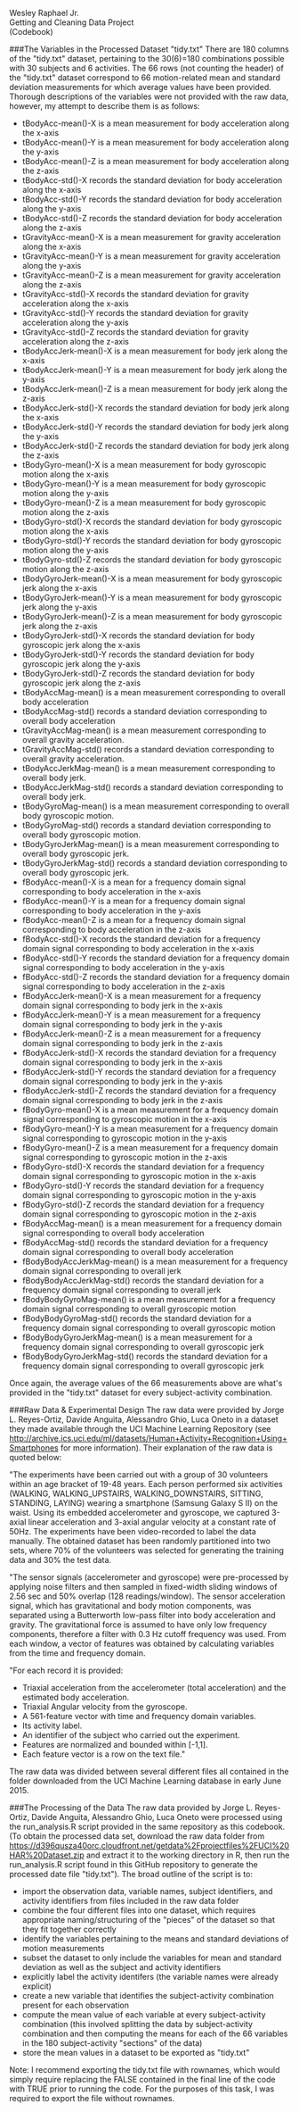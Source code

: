 Wesley Raphael Jr.  
Getting and Cleaning Data Project  
(Codebook)

###The Variables in the Processed Dataset "tidy.txt"
There are 180 columns of the "tidy.txt" dataset, pertaining to the 30(6)=180 combinations possible with 30 subjects and 6 activities.  The 66 rows (not counting the header) of the "tidy.txt" dataset correspond to 66 motion-related mean and standard deviation measurements for which average values have been provided.  Thorough descriptions of the variables were not provided with the raw data, however, my attempt to describe them is as follows:

- tBodyAcc-mean()-X is a mean measurement for body acceleration along the x-axis
- tBodyAcc-mean()-Y is a mean measurement for body acceleration along the y-axis 
- tBodyAcc-mean()-Z is a mean measurement for body acceleration along the z-axis 
- tBodyAcc-std()-X records the standard deviation for body acceleration along the x-axis 
- tBodyAcc-std()-Y records the standard deviation for body acceleration along the y-axis  
- tBodyAcc-std()-Z records the standard deviation for body acceleration along the z-axis 
- tGravityAcc-mean()-X is a mean measurement for gravity acceleration along the x-axis
- tGravityAcc-mean()-Y is a mean measurement for gravity acceleration along the y-axis
- tGravityAcc-mean()-Z is a mean measurement for gravity acceleration along the z-axis
- tGravityAcc-std()-X records the standard deviation for gravity acceleration along the x-axis
- tGravityAcc-std()-Y records the standard deviation for gravity acceleration along the y-axis
- tGravityAcc-std()-Z records the standard deviation for gravity acceleration along the z-axis
- tBodyAccJerk-mean()-X is a mean measurement for body jerk along the x-axis 
- tBodyAccJerk-mean()-Y is a mean measurement for body jerk along the y-axis 
- tBodyAccJerk-mean()-Z is a mean measurement for body jerk along the z-axis 
- tBodyAccJerk-std()-X records the standard deviation for body jerk along the x-axis 
- tBodyAccJerk-std()-Y records the standard deviation for body jerk along the y-axis
- tBodyAccJerk-std()-Z records the standard deviation for body jerk along the z-axis 
- tBodyGyro-mean()-X is a mean measurement for body gyroscopic motion along the x-axis
- tBodyGyro-mean()-Y is a mean measurement for body gyroscopic motion along the y-axis
- tBodyGyro-mean()-Z is a mean measurement for body gyroscopic motion along the z-axis
- tBodyGyro-std()-X records the standard deviation for body gyroscopic motion along the x-axis
- tBodyGyro-std()-Y records the standard deviation for body gyroscopic motion along the y-axis
- tBodyGyro-std()-Z records the standard deviation for body gyroscopic motion along the z-axis
- tBodyGyroJerk-mean()-X is a mean measurement for body gyroscopic jerk along the x-axis
- tBodyGyroJerk-mean()-Y is a mean measurement for body gyroscopic jerk along the y-axis
- tBodyGyroJerk-mean()-Z is a mean measurement for body gyroscopic jerk along the z-axis
- tBodyGyroJerk-std()-X records the standard deviation for body gyroscopic jerk along the x-axis
- tBodyGyroJerk-std()-Y records the standard deviation for body gyroscopic jerk along the y-axis
- tBodyGyroJerk-std()-Z records the standard deviation for body gyroscopic jerk along the z-axis
- tBodyAccMag-mean() is a mean measurement corresponding to overall body acceleration 
- tBodyAccMag-std() records a standard deviation corresponding to overall body acceleration 
- tGravityAccMag-mean() is a mean measurement corresponding to overall gravity acceleration. 
- tGravityAccMag-std() records a standard deviation corresponding to overall gravity acceleration.
- tBodyAccJerkMag-mean() is a mean measurement corresponding to overall body jerk. 
- tBodyAccJerkMag-std() records a standard deviation corresponding to overall body jerk. 
- tBodyGyroMag-mean() is a mean measurement corresponding to overall body gyroscopic motion. 
- tBodyGyroMag-std() records a standard deviation corresponding to overall body gyroscopic motion.
- tBodyGyroJerkMag-mean() is a mean measurement corresponding to overall body gyroscopic jerk.
- tBodyGyroJerkMag-std() records a standard deviation corresponding to overall body gyroscopic jerk. 
- fBodyAcc-mean()-X is a mean for a frequency domain signal corresponding to body acceleration in the x-axis
- fBodyAcc-mean()-Y is a mean for a frequency domain signal corresponding to body acceleration in the y-axis 
- fBodyAcc-mean()-Z is a mean for a frequency domain signal corresponding to body acceleration in the z-axis
- fBodyAcc-std()-X records the standard deviation for a frequency domain signal corresponding to body acceleration in the x-axis 
- fBodyAcc-std()-Y records the standard deviation for a frequency domain signal corresponding to body acceleration in the y-axis 
- fBodyAcc-std()-Z records the standard deviation for a frequency domain signal corresponding to body acceleration in the z-axis 
- fBodyAccJerk-mean()-X is a mean measurement for a frequency domain signal corresponding to body jerk in the x-axis 
- fBodyAccJerk-mean()-Y is a mean measurement for a frequency domain signal corresponding to body jerk in the y-axis 
- fBodyAccJerk-mean()-Z is a mean measurement for a frequency domain signal corresponding to body jerk in the z-axis 
- fBodyAccJerk-std()-X records the standard deviation for a frequency domain signal corresponding to body jerk in the x-axis 
- fBodyAccJerk-std()-Y records the standard deviation for a frequency domain signal corresponding to body jerk in the y-axis 
- fBodyAccJerk-std()-Z records the standard deviation for a frequency domain signal corresponding to body jerk in the z-axis 
- fBodyGyro-mean()-X is a mean measurement for a frequency domain signal corresponding to gyroscopic motion in the x-axis
- fBodyGyro-mean()-Y is a mean measurement for a frequency domain signal corresponding to gyroscopic motion in the y-axis
- fBodyGyro-mean()-Z is a mean measurement for a frequency domain signal corresponding to gyroscopic motion in the z-axis
- fBodyGyro-std()-X records the standard deviation for a frequency domain signal corresponding to gyroscopic motion in the x-axis
- fBodyGyro-std()-Y records the standard deviation for a frequency domain signal corresponding to gyroscopic motion in the y-axis
- fBodyGyro-std()-Z records the standard deviation for a frequency domain signal corresponding to gyroscopic motion in the z-axis
- fBodyAccMag-mean() is a mean measurement for a frequency domain signal corresponding to overall body acceleration
- fBodyAccMag-std() records the standard deviation for a frequency domain signal corresponding to overall body acceleration
- fBodyBodyAccJerkMag-mean() is a mean measurement for a frequency domain signal corresponding to overall jerk
- fBodyBodyAccJerkMag-std() records the standard deviation for a frequency domain signal corresponding to overall jerk 
- fBodyBodyGyroMag-mean() is a mean measurement for a frequency domain signal corresponding to overall gyroscopic motion
- fBodyBodyGyroMag-std() records the standard deviation for a frequency domain signal corresponding to overall gyroscopic motion
- fBodyBodyGyroJerkMag-mean() is a mean measurement for a frequency domain signal corresponding to overall gyroscopic jerk 
- fBodyBodyGyroJerkMag-std() records the standard deviation for a frequency domain signal corresponding to overall gyroscopic jerk 

Once again, the average values of the 66 measurements above are what's provided in the "tidy.txt" dataset for every subject-activity combination.

###Raw Data & Experimental Design
The raw data were provided by Jorge L. Reyes-Ortiz, Davide Anguita, Alessandro Ghio, Luca Oneto in a dataset they made available through the UCI Machine Learning Repository (see http://archive.ics.uci.edu/ml/datasets/Human+Activity+Recognition+Using+Smartphones for more information). Their explanation of the raw data is quoted below:

"The experiments have been carried out with a group of 30 volunteers within an age bracket of 19-48 years. Each person performed six activities (WALKING, WALKING_UPSTAIRS, WALKING_DOWNSTAIRS, SITTING, STANDING, LAYING) wearing a smartphone (Samsung Galaxy S II) on the waist. Using its embedded accelerometer and gyroscope, we captured 3-axial linear acceleration and 3-axial angular velocity at a constant rate of 50Hz. The experiments have been video-recorded to label the data manually. The obtained dataset has been randomly partitioned into two sets, where 70% of the volunteers was selected for generating the training data and 30% the test data.

"The sensor signals (accelerometer and gyroscope) were pre-processed by applying noise filters and then sampled in fixed-width sliding windows of 2.56 sec and 50% overlap (128 readings/window). The sensor acceleration signal, which has gravitational and body motion components, was separated using a Butterworth low-pass filter into body acceleration and gravity. The gravitational force is assumed to have only low frequency components, therefore a filter with 0.3 Hz cutoff frequency was used. From each window, a vector of features was obtained by calculating variables from the time and frequency domain.

"For each record it is provided:
- Triaxial acceleration from the accelerometer (total acceleration) and the estimated body acceleration.
- Triaxial Angular velocity from the gyroscope. 
- A 561-feature vector with time and frequency domain variables. 
- Its activity label. 
- An identifier of the subject who carried out the experiment.
- Features are normalized and bounded within [-1,1].
- Each feature vector is a row on the text file."

The raw data was divided between several different files all contained in the folder downloaded from the UCI Machine Learning database in early June 2015.

###The Processing of the Data
The raw data provided by Jorge L. Reyes-Ortiz, Davide Anguita, Alessandro Ghio, Luca Oneto were processed using the run_analysis.R script provided in the same repository as this codebook. (To obtain the processed data set, download the raw data folder from https://d396qusza40orc.cloudfront.net/getdata%2Fprojectfiles%2FUCI%20HAR%20Dataset.zip and extract it to the working directory in R, then run the run_analysis.R script found in this GitHub repository to generate the processed date file "tidy.txt").
The broad outline of the script is to:
- import the observation data, variable names, subject identifiers, and activity identifiers from files included in the raw data folder
- combine the four different files into one dataset, which requires appropriate naming/structuring of the "pieces" of the dataset so that they fit together correctly
- identify the variables pertaining to the means and standard deviations of motion measurements
- subset the dataset to only include the variables for mean and standard deviation as well as the subject and activity identifiers
- explicitly label the activity identifers (the variable names were already explicit)
- create a new variable that identifies the subject-activity combination present for each observation
- compute the mean value of each variable at every subject-activity combination (this involved splitting the data by subject-activity combination and then computing the means for each of the 66 variables in the 180 subject-activity "sections" of the data)
- store the mean values in a dataset to be exported as "tidy.txt"

Note: I recommend exporting the tidy.txt file with rownames, which would simply require replacing the FALSE contained in the final line of the code with TRUE prior to running the code. For the purposes of this task, I was required to export the file without rownames.
